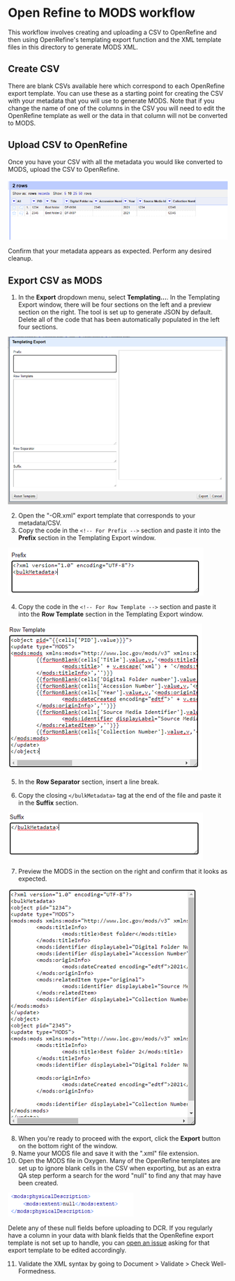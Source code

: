 # Open Refine to MODS workflow
This workflow involves creating and uploading a CSV to OpenRefine and then using OpenRefine's templating export function and the XML template files in this directory to generate MODS XML.
## Create CSV
There are blank CSVs available here which correspond to each OpenRefine export template. You can use these as a starting point for creating the CSV with your metadata that you will use to generate MODS. Note that if you change the name of one of the columns in the CSV you will need to edit the OpenRefine template as well or the data in that column will not be converted to MODS.
## Upload CSV to OpenRefine
Once you have your CSV with all the metadata you would like converted to MODS, upload the CSV to OpenRefine.

![Sample CSV in OpenRefine](screenshots/OR-CSV-upload.png)

Confirm that your metadata appears as expected. Perform any desired cleanup.
## Export CSV as MODS
1. In the **Export** dropdown menu, select **Templating...**. In the Templating Export window, there will be four sections on the left and a preview section on the right. The tool is set up to generate JSON by default. Delete all of the code that has been automatically populated in the left four sections.

![Templating Export Window](screenshots/Templating-Export.png)

2. Open the "-OR.xml" export template that corresponds to your metadata/CSV.
3. Copy the code in the `<!-- For Prefix -->` section and paste it into the **Prefix** section in the Templating Export window.

![Prefix](screenshots/Prefix.png)

4. Copy the code in the `<!-- For Row Template -->` section and paste it into the **Row Template** section in the Templating Export window.

![Row Template](screenshots/Row-Template.png)

5. In the **Row Separator** section, insert a line break.

6. Copy the closing `</bulkMetadata>` tag at the end of the file and paste it in the **Suffix** section.

![Suffix](screenshots/Suffix.png)

7. Preview the MODS in the section on the right and confirm that it looks as expected.

![Preview](screenshots/Preview.png)

8. When you're ready to proceed with the export, click the **Export** button on the bottom right of the window.
9. Name your MODS file and save it with the ".xml" file extension.
10. Open the MODS file in Oxygen. Many of the OpenRefine templates are set up to ignore blank cells in the CSV when exporting, but as an extra QA step perform a search for the word "null" to find any that may have been created.

![Null](screenshots/Null.png)

Delete any of these null fields before uploading to DCR. If you regularly have a column in your data with blank fields that the OpenRefine export template is not set up to handle, you can [open an issue](https://github.com/UNC-Libraries/Metadata-Miscellany/issues) asking for that export template to be edited accordingly.

11. Validate the XML syntax by going to Document > Validate > Check Well-Formedness.